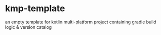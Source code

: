 # kmp-template
an empty template for kotlin multi-platform project containing gradle build logic &amp; version catalog
